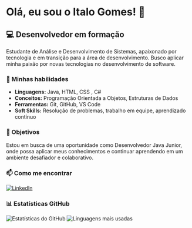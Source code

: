 # Olá, eu sou o Italo Gomes! 👋

## 💻 Desenvolvedor em formação

Estudante de Análise e Desenvolvimento de Sistemas, apaixonado por tecnologia e em transição para a área de desenvolvimento. Busco aplicar minha paixão por novas tecnologias no desenvolvimento de software.

### 🚀 Minhas habilidades

- **Linguagens:** Java, HTML, CSS , C#
- **Conceitos:** Programação Orientada a Objetos, Estruturas de Dados
- **Ferramentas:** Git, GitHub, VS Code
- **Soft Skills:** Resolução de problemas, trabalho em equipe, aprendizado contínuo

### 🎯 Objetivos

Estou em busca de uma oportunidade como Desenvolvedor Java Junior, onde possa aplicar meus conhecimentos e continuar aprendendo em um ambiente desafiador e colaborativo.


### 📫 Como me encontrar

[![LinkedIn](https://img.shields.io/badge/LinkedIn-0077B5?style=for-the-badge&logo=linkedin&logoColor=white) ](https://www.linkedin.com/in/italo-gomes-01b00021b/) 
### 📊 Estatísticas GitHub

![Estatísticas do GitHub](https://github-readme-stats.vercel.app/api?username=Italogs97&show_icons=true&theme=radical) 
![Linguagens mais usadas](https://github-readme-stats.vercel.app/api/top-langs/?username=Italogs97&layout=compact&theme=radical) 

